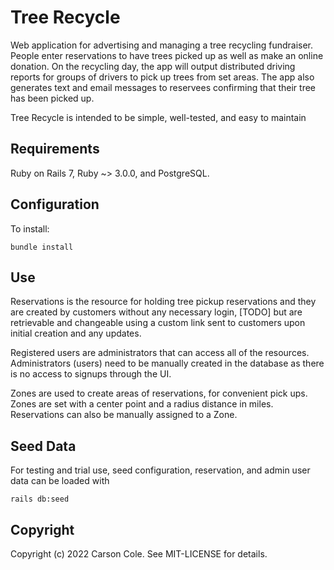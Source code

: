 # Tree Recycle

Web application for advertising and managing a tree recycling fundraiser. People enter reservations to have trees picked up as well as make an online donation. On the recycling day, the app will output distributed driving reports for groups of drivers to pick up trees from set areas. The app also generates text and email messages to reservees confirming that their tree has been picked up.

Tree Recycle is intended to be simple, well-tested, and easy to maintain

## Requirements

Ruby on Rails 7, Ruby ~> 3.0.0, and PostgreSQL.

## Configuration

To install:

```
bundle install
```

## Use

Reservations is the resource for holding tree pickup reservations and they are created by customers without any necessary login, [TODO] but are retrievable and changeable using a custom link sent to customers upon initial creation and any updates.

Registered users are administrators that can access all of the resources. Administrators (users) need to be manually created in the database as there is no access to signups through the UI.

Zones are used to create areas of reservations, for convenient pick ups. Zones are set with a center point and a radius distance in miles. Reservations can also be manually assigned to a Zone.

## Seed Data

For testing and trial use, seed configuration, reservation, and admin user data can be loaded with

```
rails db:seed
```

## Copyright

Copyright (c) 2022 Carson Cole. See MIT-LICENSE for details.
